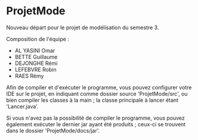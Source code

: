 # ProjetMode
Nouveau départ pour le projet de modélisation du semestre 3.

Composition de l'équipe : 
- AL YASINI Omar 
- BETTE Guillaume 
- DEJONGHE Rémi 
- LEFEBVRE Robin 
- RAES Rémy

Afin de compiler et d'exécuter le programme, vous pouvez configurer votre IDE sur le projet, en indiquant comme dossier source 'ProjetMode/src',
ou bien compiler les classes à la main ; la classe principale à lancer étant 'Lancer.java'.

Si vous n'avez pas la possibilité de compiler le programme, vous pouvez également exécuter le dernier jar ayant été produits ;
ceux-ci se trouvent dans le dossier 'ProjetMode/docs/jar'.